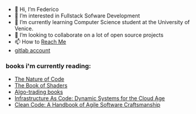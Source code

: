 - 👋 Hi, I’m Federico
- 👀 I’m interested in Fullstack Sofware Development
- 🌱 I’m currently learning Computer Science student at the University of Venice.
- 💞️ I’m looking to collaborate on a lot of open source projects
- 📫 How to [Reach Me](https://www.linkedin.com/in/federico-scaggiante-6900b5233/)
- [gitlab account](https://gitlab.com/chicco4)

### books i'm currently reading:
- [The Nature of Code](https://natureofcode.com/)
- [The Book of Shaders](https://thebookofshaders.com/?lan=eng)
- [Algo-trading books](https://fxgears.com/index.php?threads/recommended-books-for-algo-trading-in-2020.1243/)
- [Infrastructure As Code: Dynamic Systems for the Cloud Age](https://www.amazon.it/dp/1098114671/?coliid=IAQA5APU5HL1G&colid=2G7US9UB3V5DC&psc=1&ref_=lv_ov_lig_dp_it)
- [Clean Code: A Handbook of Agile Software Craftsmanship](https://www.amazon.it/Clean-Code-Handbook-Software-Craftsmanship/dp/0132350882)


<!---
chicco4/chicco4 is a ✨ special ✨ repository because its `README.md` (this file) appears on your GitHub profile.
You can click the Preview link to take a look at your changes.
--->
